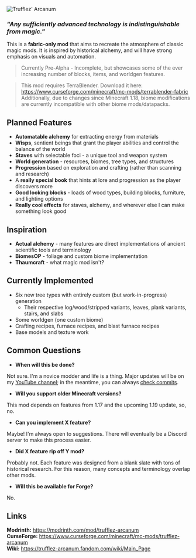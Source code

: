 ![Trufflez' Arcanum](https://i.imgur.com/fBcujn8.png)

### *"Any sufficiently advanced technology is indistinguishable from magic."*

This is a **fabric-only mod** that aims to recreate the atmosphere of classic magic mods. It is inspired by historical alchemy, and will have strong emphasis on visuals and automation.

> Currently Pre-Alpha - Incomplete, but showcases some of the ever increasing number of blocks, items, and worldgen features.

> This mod requires TerraBlender. Download it here: <br/> https://www.curseforge.com/minecraft/mc-mods/terrablender-fabric <br/> Additionally, due to changes since Minecraft 1.18, biome modifications are currently incompatible with other biome mods/datapacks.

## Planned Features
- **Automatable alchemy** for extracting energy from materials
- **Wisps**, sentient beings that grant the player abilities and control the balance of the world
- **Staves** with selectable foci - a unique tool and weapon system
- **World generation** - resources, biomes, tree types, and structures
- **Progression** based on exploration and crafting (rather than scanning and research)
- A **really special book** that hints at lore and progression as the player discovers more
- **Good looking blocks** - loads of wood types, building blocks, furniture, and lighting options
- **Really cool effects** for staves, alchemy, and wherever else I can make something look good

## Inspiration
- **Actual alchemy** - many features are direct implementations of ancient scientific tools and terminology
- **BiomesOP** - foliage and custom biome implementation
- **Thaumcraft** - what magic mod isn't?

## Currently Implemented
- Six new tree types with entirely custom (but work-in-progress) generation
    - Their respective log/wood/stripped variants, leaves, plank variants, stairs, and slabs
- Some worldgen (one custom biome)
- Crafting recipes, furnace recipes, and blast furnace recipes
- Base models and texture work

## Common Questions
- **When will this be done?**

Not sure. I'm a novice modder and life is a thing. Major updates will be on my [YouTube channel](https://www.youtube.com/c/trufflezmc); in the meantime, you can always [check commits](https://github.com/trufflezmc/trufflez-arcanum/commits/master).

- **Will you support older Minecraft versions?**

This mod depends on features from 1.17 and the upcoming 1.19 update, so, no.

- **Can you implement X feature?**

Maybe! I'm always open to suggestions. There will eventually be a Discord server to make this process easier.

- **Did X feature rip off Y mod?**

Probably not. Each feature was designed from a blank slate with tons of historical research. For this reason, many concepts and terminology overlap other mods.

- **Will this be available for Forge?**

No.

## Links

**Modrinth:** https://modrinth.com/mod/trufflez-arcanum
<br/>
**CurseForge:** https://www.curseforge.com/minecraft/mc-mods/trufflez-arcanum
<br/>
**Wiki:** https://trufflez-arcanum.fandom.com/wiki/Main_Page
